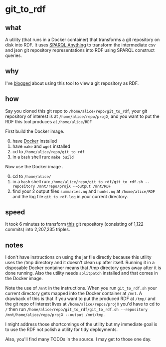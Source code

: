 # git_to_rdf

## what
A utility (that runs in a Docker container) that transforms a git repository on disk into RDF.
It uses [SPARQL Anything](https://github.com/SPARQL-Anything/sparql.anything) to transform the intermediate csv and json git repository representations into RDF using SPARQL construct queries.

## why
I've [blogged](https://github.com/justin2004/weblog/tree/master/git_repo_as_rdf#readme) about using this tool to view a git repository as RDF.

## how

Say you cloned this git repo to `/home/alice/repo/git_to_rdf`, your git repository of interest is at `/home/alice/repo/projX`, and you want to put the RDF this tool produces at `/home/alice/RDF`

First build the Docker image.

0) have [Docker](https://docs.docker.com/engine/install/) installed
0) have `make` and `wget` installed
0) cd to `/home/alice/repo/git_to_rdf`
0) in a `bash` shell run: `make build`

Now use the Docker image .

0) cd to `/home/alice/`
0) in a `bash` shell run: `/home/alice/repo/git_to_rdf/git_to_rdf.sh --repository /mnt/repo/projX --output /mnt/RDF`
0) find your 2 output files `summaries.nq` and `hunks.nq` at `/home/alice/RDF` and the log file `git_to_rdf.log` in your current directory.


## speed

It took 6 minutes to transform [this](https://github.com/SPARQL-Anything/sparql.anything) git repository (consisting of 1,122 commits) into 2,207,235 triples.



## notes

I don't have instructions on using the jar file directly because this utility uses the /tmp directory and it doesn't clean up after itself. Running it in a disposable Docker container means that /tmp directory goes away after it is done running. Also the utility needs `splitpatch` installed and that comes in the Docker image. 

Note the use of `/mnt` in the instructions. When you run `git_to_rdf.sh` your current directory gets mapped into the Docker container at `/mnt`. A drawback of this is that if you want to put the produced RDF at `/tmp/` and the git repo of interest lives at `/home/alice/repos/projX` you'd have to cd to `/` then run `/home/alice/repo/git_to_rdf/git_to_rdf.sh --repository /mnt/home/alice/repo/projX --output /mnt/tmp`.

I might address those shortcomings of the utility but my immediate goal is to use the RDF not polish a utility for tidy deployments.

Also, you'll find many TODOs in the source. I may get to those one day.

